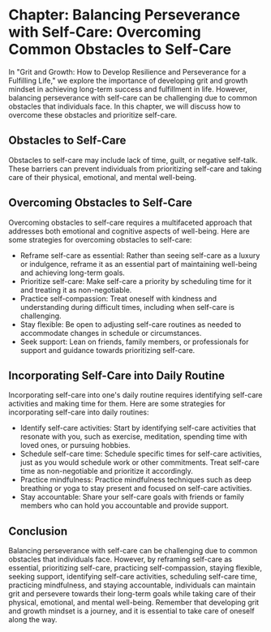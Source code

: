 Chapter: Balancing Perseverance with Self-Care: Overcoming Common Obstacles to Self-Care
========================================================================================

In "Grit and Growth: How to Develop Resilience and Perseverance for a Fulfilling Life," we explore the importance of developing grit and growth mindset in achieving long-term success and fulfillment in life. However, balancing perseverance with self-care can be challenging due to common obstacles that individuals face. In this chapter, we will discuss how to overcome these obstacles and prioritize self-care.

Obstacles to Self-Care
----------------------

Obstacles to self-care may include lack of time, guilt, or negative self-talk. These barriers can prevent individuals from prioritizing self-care and taking care of their physical, emotional, and mental well-being.

Overcoming Obstacles to Self-Care
---------------------------------

Overcoming obstacles to self-care requires a multifaceted approach that addresses both emotional and cognitive aspects of well-being. Here are some strategies for overcoming obstacles to self-care:

* Reframe self-care as essential: Rather than seeing self-care as a luxury or indulgence, reframe it as an essential part of maintaining well-being and achieving long-term goals.
* Prioritize self-care: Make self-care a priority by scheduling time for it and treating it as non-negotiable.
* Practice self-compassion: Treat oneself with kindness and understanding during difficult times, including when self-care is challenging.
* Stay flexible: Be open to adjusting self-care routines as needed to accommodate changes in schedule or circumstances.
* Seek support: Lean on friends, family members, or professionals for support and guidance towards prioritizing self-care.

Incorporating Self-Care into Daily Routine
------------------------------------------

Incorporating self-care into one's daily routine requires identifying self-care activities and making time for them. Here are some strategies for incorporating self-care into daily routines:

* Identify self-care activities: Start by identifying self-care activities that resonate with you, such as exercise, meditation, spending time with loved ones, or pursuing hobbies.
* Schedule self-care time: Schedule specific times for self-care activities, just as you would schedule work or other commitments. Treat self-care time as non-negotiable and prioritize it accordingly.
* Practice mindfulness: Practice mindfulness techniques such as deep breathing or yoga to stay present and focused on self-care activities.
* Stay accountable: Share your self-care goals with friends or family members who can hold you accountable and provide support.

Conclusion
----------

Balancing perseverance with self-care can be challenging due to common obstacles that individuals face. However, by reframing self-care as essential, prioritizing self-care, practicing self-compassion, staying flexible, seeking support, identifying self-care activities, scheduling self-care time, practicing mindfulness, and staying accountable, individuals can maintain grit and persevere towards their long-term goals while taking care of their physical, emotional, and mental well-being. Remember that developing grit and growth mindset is a journey, and it is essential to take care of oneself along the way.
